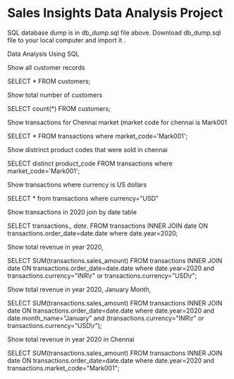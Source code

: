 

# Sales Insights Data Analysis Project

SQL database dump is in db_dump.sql file above. Download db_dump.sql file to your local computer and import it .

Data Analysis Using SQL

Show all customer records

SELECT * 
FROM customers;

Show total number of customers

SELECT count(*) 
FROM customers;

Show transactions for Chennai market (market code for chennai is Mark001

SELECT * 
FROM transactions where market_code='Mark001';

Show distrinct product codes that were sold in chennai

SELECT distinct product_code 
FROM transactions where market_code='Mark001';

Show transactions where currency is US dollars

SELECT * 
from transactions where currency="USD"

Show transactions in 2020 join by date table

SELECT transactions.*, date.* 
FROM transactions INNER JOIN date ON transactions.order_date=date.date 
where date.year=2020;

Show total revenue in year 2020,

SELECT SUM(transactions.sales_amount) 
FROM transactions INNER JOIN date ON transactions.order_date=date.date 
where date.year=2020 and transactions.currency="INR\r" or transactions.currency="USD\r";

Show total revenue in year 2020, January Month,

SELECT SUM(transactions.sales_amount) 
FROM transactions INNER JOIN date ON transactions.order_date=date.date 
where date.year=2020 and date.month_name="January" and (transactions.currency="INR\r" or transactions.currency="USD\r");

Show total revenue in year 2020 in Chennai

SELECT SUM(transactions.sales_amount) 
FROM transactions INNER JOIN date ON transactions.order_date=date.date 
where date.year=2020 and transactions.market_code="Mark001";
